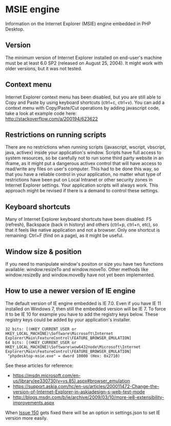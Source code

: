# MSIE engine #

Information on the Internet Explorer (MSIE) engine embedded in
PHP Desktop.

## Version ##

The minimum version of Internet Explorer installed on end-user's
machine must be at least 6.0 SP2 (released on August 25, 2004).
It might work with older versions, but it was not tested.

## Context menu ##

Internet Explorer context menu has been disabled, but you are
still able to Copy and Paste by using keyboard shortcuts
(ctrl+c, ctrl+v). You can add a context menu with Copy/Paste/Cut
operations by adding javascript code, take a look at example
code here: http://stackoverflow.com/a/200194/623622

## Restrictions on running scripts ##

There are no restrictions when running scripts (javascript,
wscript, vbscript, java, activex) inside your application's
window. Scripts have full access to system resources, so be
carefully not to run some third party website in an iframe,
as it might put a dangerous activex control that will
have access to read/write any files on user's computer.
This had to be done this way, so that you have a reliable control
in your application, no matter what type of
restrictions have been put on Local Intranet or other
security zones in Internet Explorer settings. Your application
scripts will always work. This approach might be revised if
there is a demand to control these settings.

## Keyboard shortcuts ##

Many of Internet Explorer keyboard shortcuts have been
disabled: F5 (refresh), Backspace (back in history) and
others (ctrl+p, ctrl+n, etc), so that it feels like
native application and not a browser. Only one shortcut
is remaining: Ctrl+F (find on a page), as it might be
useful.

## Window size & position ##

If you need to manipulate window's positon or size you
have two functions available: window.resizeTo and
window.moveTo. Other methods like window.resizeBy and
window.moveBy have not yet been implemented.

## How to use a newer version of IE engine ##

The default version of IE engine embedded is IE 7.0. Even if you have IE 11 installed on Windows 7, then still the embedded version will be IE 7. To force it to be IE 10 for example you have to add the registry keys below. These registry keys could be added by your application's installer.

```
32 bits: [(HKEY_CURRENT_USER or HKEY_LOCAL_MACHINE)\Software\Microsoft\Internet Explorer\Main\FeatureControl\FEATURE_BROWSER_EMULATION]
64 bits: [(HKEY_CURRENT_USER or HKEY_LOCAL_MACHINE)\Software\wow6432node\Microsoft\Internet Explorer\Main\FeatureControl\FEATURE_BROWSER_EMULATION]
 "phpdesktop-msie.exe" = dword 10000 (Hex: 0x2710)
```

See these articles for reference:
  * https://msdn.microsoft.com/en-us/library/ee330730(v=vs.85).aspx#browser_emulation
  * https://support.askia.com/hc/en-us/articles/200011472-Change-the-version-of-Internet-Explorer-in-askiadesign-s-web-test-mode
  * http://blogs.msdn.com/b/ie/archive/2009/03/10/more-ie8-extensibility-improvements.aspx

When [Issue 150](https://code.google.com/p/phpdesktop/issues/detail?id=150) gets fixed there will be an option in settings.json to set IE version more easily.

<br><br><br><br><br>
<br><br><br><br><br>
<br><br><br><br><br>
<br><br><br><br><br>
<br><br><br><br><br>
<br><br><br><br><br>